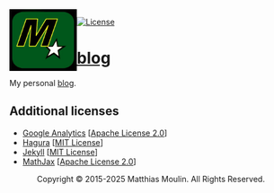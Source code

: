 <img align="left" src="https://github.com/matt77hias/matt77hias.github.io/blob/master/res/Picture.jpg" width="120px"/>

[![License][s1]][li]

[s1]: https://img.shields.io/badge/licence-No%20Licence-blue.svg

[li]: https://raw.githubusercontent.com/matt77hias/matt77hias.github.io/master/LICENSE.txt

# [blog](https://matt77hias.github.io/blog.html)
My personal [blog](https://matt77hias.github.io/blog.html).

## Additional licenses
* [Google Analytics](https://github.com/GoogleWebComponents/google-analytics) [[Apache License 2.0](https://github.com/GoogleWebComponents/google-analytics/blob/master/LICENSE)]
* [Hagura](https://github.com/sharu725/hagura) [[MIT License](https://github.com/sharu725/hagura/blob/gh-pages/LICENCE.md)]
* [Jekyll](https://github.com/jekyll/jekyll) [[MIT License](https://github.com/jekyll/jekyll/blob/master/LICENSE)]
* [MathJax](https://github.com/mathjax/MathJax) [[Apache License 2.0](https://github.com/mathjax/MathJax/blob/master/LICENSE)]

<p align="center">Copyright © 2015-2025 Matthias Moulin. All Rights Reserved.</p>
